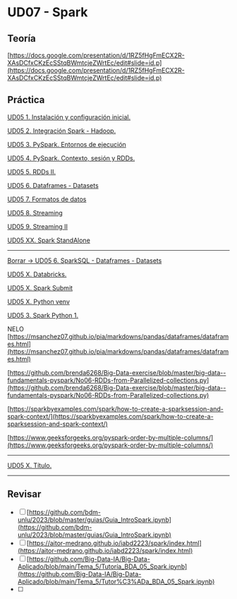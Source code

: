# UD07 - Spark

## Teoría

[https://docs.google.com/presentation/d/1RZ5fHgFmECX2R-XAsDCfxCKzEcSStqBWmtcjeZWrtEc/edit#slide=id.p](https://docs.google.com/presentation/d/1RZ5fHgFmECX2R-XAsDCfxCKzEcSStqBWmtcjeZWrtEc/edit#slide=id.p)

## Práctica

[UD05 1. Instalación y configuración inicial.](<../1.instalacion.md>)

[UD05 2. Integración Spark - Hadoop.](<../2.scala-spark-hadoop.md>)

[UD05 3. PySpark. Entornos de ejecución](<../3.pyspark.md>)

[UD05 4. PySpark. Contexto, sesión y RDDs.](<../4.pysparkRDD.md>)

[UD05 5. RDDs II.](<./UD07 - Spark fffe913de6c481708398c95c5e34d79e/UD05 5 RDDs II fffe913de6c48132bc7bf6a22eab582a.md>)

[UD05 6. Dataframes - Datasets](<./UD07 - Spark fffe913de6c481708398c95c5e34d79e/UD05 6 Dataframes - Datasets fffe913de6c48110aa20d3b6efe733de.md>)

[UD05 7. Formatos de datos](<./UD07 - Spark fffe913de6c481708398c95c5e34d79e/UD05 7 Formatos de datos fffe913de6c4819d941fc4613769fd0a.md>)

[UD05 8. Streaming](<./UD07 - Spark fffe913de6c481708398c95c5e34d79e/UD05 8 Streaming fffe913de6c4819a9593edd001b23257.md>)

[UD05 9. Streaming II](<./UD07 - Spark fffe913de6c481708398c95c5e34d79e/UD05 9 Streaming II fffe913de6c4813ba343cd33d13ac4fa.md>)

[UD05 XX. Spark StandAlone](<./UD07 - Spark fffe913de6c481708398c95c5e34d79e/UD05 XX Spark StandAlone fffe913de6c48193a1cde94bcab44600.md>)

---

[Borrar → UD05 6. SparkSQL - Dataframes - Datasets](<./UD07 - Spark fffe913de6c481708398c95c5e34d79e/Borrar → UD05 6 SparkSQL - Dataframes - Datasets fffe913de6c481f084d4c6a30183a6b3.md>)

[UD05 X. Databricks.](<./UD07 - Spark fffe913de6c481708398c95c5e34d79e/UD05 X Databricks fffe913de6c481af9842dacd233933c5.md>)

[UD05 X. Spark Submit](<./UD07 - Spark fffe913de6c481708398c95c5e34d79e/UD05 X Spark Submit fffe913de6c481a29d8af18879ed4e05.md>)

[UD05 X. Python venv](<./UD07 - Spark fffe913de6c481708398c95c5e34d79e/UD05 X Python venv fffe913de6c481a19c2ee94a768efa37.md>)

[UD05 3. Spark Python 1.](<./UD07 - Spark fffe913de6c481708398c95c5e34d79e/UD05 3 Spark Python 1 fffe913de6c481ae92c9e7bb3fb6dbb1.md>)

NELO 
[https://msanchez07.github.io/pia/markdowns/pandas/dataframes/dataframes.html](https://msanchez07.github.io/pia/markdowns/pandas/dataframes/dataframes.html)

[https://github.com/brenda6268/Big-Data-exercise/blob/master/big-data--fundamentals-pyspark/No06-RDDs-from-Parallelized-collections.py](https://github.com/brenda6268/Big-Data-exercise/blob/master/big-data--fundamentals-pyspark/No06-RDDs-from-Parallelized-collections.py)

[https://sparkbyexamples.com/spark/how-to-create-a-sparksession-and-spark-context/](https://sparkbyexamples.com/spark/how-to-create-a-sparksession-and-spark-context/)

[https://www.geeksforgeeks.org/pyspark-order-by-multiple-columns/](https://www.geeksforgeeks.org/pyspark-order-by-multiple-columns/)

---

[UD05 X. Título.](<./UD07 - Spark fffe913de6c481708398c95c5e34d79e/UD05 X Título fffe913de6c481d388d8e7b3debb3451.md>)

---

## Revisar

- [ ]  [https://github.com/bdm-unlu/2023/blob/master/guias/Guia_IntroSpark.ipynb](https://github.com/bdm-unlu/2023/blob/master/guias/Guia_IntroSpark.ipynb)
- [ ]  [https://aitor-medrano.github.io/iabd2223/spark/index.html](https://aitor-medrano.github.io/iabd2223/spark/index.html)
- [ ]  [https://github.com/Big-Data-IA/Big-Data-Aplicado/blob/main/Tema_5/Tutoría_BDA_05_Spark.ipynb](https://github.com/Big-Data-IA/Big-Data-Aplicado/blob/main/Tema_5/Tutor%C3%ADa_BDA_05_Spark.ipynb)
- [ ]